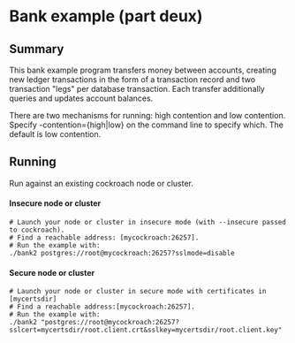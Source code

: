 # Bank example (part deux)

## Summary

This bank example program transfers money between accounts, creating
new ledger transactions in the form of a transaction record and two
transaction "legs" per database transaction. Each transfer additionally
queries and updates account balances.

There are two mechanisms for running: high contention and low contention.
Specify -contention={high|low} on the command line to specify which. The
default is low contention.

## Running

Run against an existing cockroach node or cluster.

#### Insecure node or cluster
```
# Launch your node or cluster in insecure mode (with --insecure passed to cockroach).
# Find a reachable address: [mycockroach:26257].
# Run the example with:
./bank2 postgres://root@mycockroach:26257?sslmode=disable
```

#### Secure node or cluster
```
# Launch your node or cluster in secure mode with certificates in [mycertsdir]
# Find a reachable address:[mycockroach:26257].
# Run the example with:
./bank2 "postgres://root@mycockroach:26257?sslcert=mycertsdir/root.client.crt&sslkey=mycertsdir/root.client.key"
```

